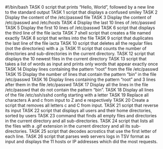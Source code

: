 #!/bin/bash
TASK 0 script that prints “Hello, World”, followed by a new line to the standard output
TASK 1 script that displays a confused smiley
TASK 2 Display the content of the /etc/passwd file
TASK 3 Display the content of /etc/passwd and /etc/hosts
TASK 4 Display the last 10 lines of /etc/passwd
TASK 5 Display the first 10 lines of /etc/passwd
TASK 6 script that displays the third line of the file iacta
TASK 7 shell script that creates a file named exactly
TASK 8 script that writes into the file
TASK 9 script that duplicates the last line of the file iacta
TASK 10 script that deletes all the regular files (not the directories) with a .js
TASK 11 script that counts the number of directories and sub-directories in the current directory.
TASK 12 script that displays the 10 newest files in the current directory
TASK 13 script that takes a list of words as input and prints only words that appear exactly once
TASK 14 Display lines containing the pattern “root” from the file /etc/passwd
TASK 15 Display the number of lines that contain the pattern “bin” in the file /etc/passwd
TASK 16 Display lines containing the pattern “root” and 3 lines after them in the file /etc/passwd
TASK 17 Display all the lines in the file /etc/passwd that do not contain the pattern “bin”.
TASK 18 Display all lines of the file /etc/ssh/sshd config starting with a letter
TASK 19 Replace all characters A and c from input to Z and e respectively
TASK 20 Create a script that removes all letters c and C from input.
TASK 21 script that reverse its input
TASK 22 script that displays all users and their home directories, sorted by users
TASK 23 command that finds all empty files and directories in the current directory and all sub-directories.
TASK 24 script that lists all the files with a .gif extension in the current directory and all its sub-directories.
TASK 25 script that decodes acrostics that use the first letter of each line.
TASK 26 script that parses web servers logs in TSV format as input and displays the 11 hosts or IP addresses which did the most requests.
